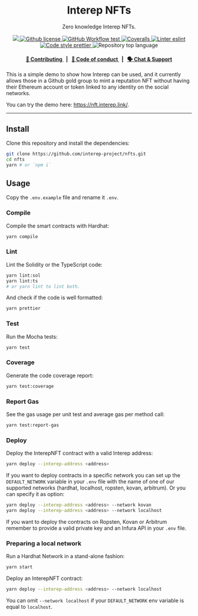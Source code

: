 <p align="center">
    <h1 align="center">
        Interep NFTs
    </h1>
    <p align="center">Zero knowledge Interep NFTs.</p>
</p>

<p align="center">
    <a href="https://github.com/interep-project" target="_blank">
        <img src="https://img.shields.io/badge/project-Interep-blue.svg?style=flat-square">
    </a>
    <a href="https://github.com/interep-project/nfts/blob/main/LICENSE">
        <img alt="Github license" src="https://img.shields.io/github/license/interep-project/nfts.svg?style=flat-square">
    </a>
    <a href="https://github.com/interep-project/nfts/actions?query=workflow%3Atest">
        <img alt="GitHub Workflow test" src="https://img.shields.io/github/workflow/status/interep-project/nfts/test?label=test&style=flat-square&logo=github">
    </a>
    <a href="https://coveralls.io/github/interep-project/nfts">
        <img alt="Coveralls" src="https://img.shields.io/coveralls/github/interep-project/nfts?style=flat-square&logo=coveralls">
    </a>
    <a href="https://eslint.org/" target="_blank">
        <img alt="Linter eslint" src="https://img.shields.io/badge/linter-eslint-8080f2?style=flat-square&logo=eslint">
    </a>
    <a href="https://prettier.io/" target="_blank">
        <img alt="Code style prettier" src="https://img.shields.io/badge/code%20style-prettier-f8bc45?style=flat-square&logo=prettier">
    </a>
    <img alt="Repository top language" src="https://img.shields.io/github/languages/top/interep-project/nfts?style=flat-square">
</p>

<div align="center">
    <h4>
        <a href="https://docs.interep.link/contributing">
            👥 Contributing
        </a>
        <span>&nbsp;&nbsp;|&nbsp;&nbsp;</span>
        <a href="https://docs.interep.link/code-of-conduct">
            🤝 Code of conduct
        </a>
        <span>&nbsp;&nbsp;|&nbsp;&nbsp;</span>
        <a href="https://t.me/interrep">
            🗣️ Chat &amp; Support
        </a>
    </h4>
</div>

This is a simple demo to show how Interep can be used, and it currently allows those in a Github gold group to mint a reputation NFT without having their Ethereum account or token linked to any identity on the social networks.

You can try the demo here: https://nft.interep.link/.

---

## Install

Clone this repository and install the dependencies:

```bash
git clone https://github.com/interep-project/nfts.git
cd nfts
yarn # or `npm i`
```

## Usage

Copy the `.env.example` file and rename it `.env`.

### Compile

Compile the smart contracts with Hardhat:

```bash
yarn compile
```

### Lint

Lint the Solidity or the TypeScript code:

```bash
yarn lint:sol
yarn lint:ts
# or yarn lint to lint both.
```

And check if the code is well formatted:

```bash
yarn prettier
```

### Test

Run the Mocha tests:

```bash
yarn test
```

### Coverage

Generate the code coverage report:

```bash
yarn test:coverage
```

### Report Gas

See the gas usage per unit test and average gas per method call:

```bash
yarn test:report-gas
```

### Deploy

Deploy the InterepNFT contract with a valid Interep address:

```bash
yarn deploy --interep-address <address>
```

If you want to deploy contracts in a specific network you can set up the `DEFAULT_NETWORK` variable in your `.env` file with the name of one of our supported networks (hardhat, localhost, ropsten, kovan, arbitrum). Or you can specify it as option:

```bash
yarn deploy --interep-address <address> --network kovan
yarn deploy --interep-address <address> --network localhost
```

If you want to deploy the contracts on Ropsten, Kovan or Arbitrum remember to provide a valid private key and an Infura API in your `.env` file.

### Preparing a local network

Run a Hardhat Network in a stand-alone fashion:

```bash
yarn start
```

Deploy an InterepNFT contract:

```bash
yarn deploy --interep-address <address> --network localhost
```

You can omit `--network localhost` if your `DEFAULT_NETWORK` env variable is equal to `localhost`.
